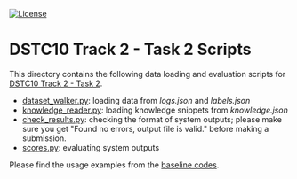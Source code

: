 [![License](https://img.shields.io/badge/License-Apache%202.0-blue.svg)](https://opensource.org/licenses/Apache-2.0)

# DSTC10 Track 2 - Task 2 Scripts

This directory contains the following data loading and evaluation scripts for [DSTC10 Track 2 - Task 2](../README.md).

* [dataset_walker.py](dataset_walker.py): loading data from *logs.json* and *labels.json*
* [knowledge_reader.py](knowledge_reader.py): loading knowledge snippets from *knowledge.json*
* [check_results.py](check_results.py): checking the format of system outputs; please make sure you get "Found no errors, output file is valid." before making a submission.
* [scores.py](scores.py): evaluating system outputs

Please find the usage examples from the [baseline codes](../baseline).


